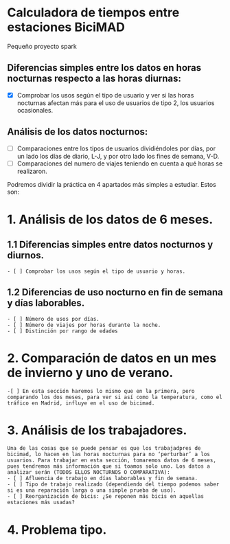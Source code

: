 # Calculadora de tiempos entre estaciones BiciMAD
Pequeño proyecto spark

## Diferencias simples entre los datos en horas nocturnas respecto a las horas diurnas:
- [x] Comprobar los usos según el tipo de usuario y ver si las horas nocturnas afectan más para el uso de usuarios de tipo 2, los usuarios ocasionales. 

## Análisis de los datos nocturnos:
- [ ] Comparaciones entre los tipos de usuarios dividiéndoles por días, por un lado los días de diario, L-J, y por otro lado los fines de semana, V-D.
- [ ] Comparaciones del numero de viajes teniendo en cuenta a qué horas se realizaron.

Podremos dividir la práctica en 4 apartados más simples a estudiar. Estos son:

# 1. Análisis de los datos de 6 meses.
  ## 1.1 Diferencias simples entre datos nocturnos y diurnos.
    - [ ] Comprobar los usos según el tipo de usuario y horas.
  ## 1.2 Diferencias de uso nocturno en fin de semana y días laborables.
    - [ ] Número de usos por días.
    - [ ] Número de viajes por horas durante la noche.
    - [ ] Distinción por rango de edades

 # 2. Comparación de datos en un mes de invierno y uno de verano.
    -[ ] En esta sección haremos lo mismo que en la primera, pero comparando los dos meses, para ver si así como la temperatura, como el         tráfico en Madrid, influye en el uso de bicimad.

# 3. Análisis de los trabajadores.
    Una de las cosas que se puede pensar es que los trabajadpres de bicimad, lo hacen en las horas nocturnas para no ‘perturbar’ a los usuarios. Para trabajar en esta sección, tomaremos datos de 6 meses, pues tendremos más información que si toamos solo uno. Los datos a analizar serán (TODOS ELLOS NOCTURNOS O COMPARATIVA):
    - [ ] Afluencia de trabajo en días laborables y fin de semana.
    - [ ] Tipo de trabajo realizado (dependiendo del tiempo podemos saber si es una reparación larga o una simple prueba de uso).
    - [ ] Reorganización de bicis: ¿Se reponen más bicis en aquellas estaciones más usadas?

# 4. Problema tipo.

